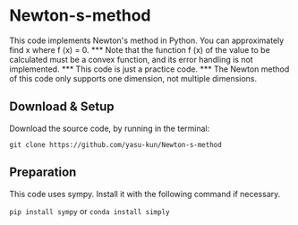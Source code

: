 # Newton-s-method
This code implements Newton's method in Python.
You can approximately find x where f (x) = 0.
*** Note that the function f (x) of the value to be calculated must be a convex function, and its error handling is not implemented.
*** This code is just a practice code.
*** The Newton method of this code only supports one dimension, not multiple dimensions.

## Download & Setup
Download the source code, by running in the terminal:
```
git clone https://github.com/yasu-kun/Newton-s-method
```

## Preparation
This code uses sympy.
Install it with the following command if necessary.


```pip install sympy```
or
```conda install simply```
